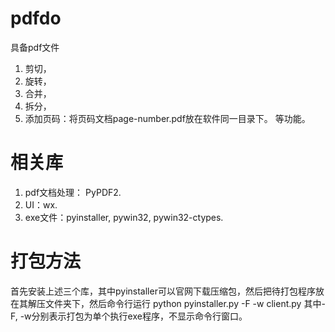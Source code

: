 # pdfdo
具备pdf文件
1. 剪切，
2. 旋转，
3. 合并，
4. 拆分，
5. 添加页码：将页码文档page-number.pdf放在软件同一目录下。
等功能。


# 相关库
1. pdf文档处理： PyPDF2.
2. UI：wx.
3. exe文件：pyinstaller, pywin32, pywin32-ctypes.


# 打包方法
首先安装上述三个库，其中pyinstaller可以官网下载压缩包，然后把待打包程序放在其解压文件夹下，然后命令行运行
python pyinstaller.py -F -w client.py
其中-F, -w分别表示打包为单个执行exe程序，不显示命令行窗口。
